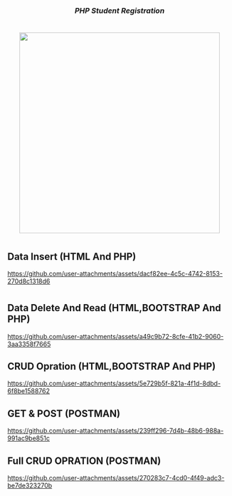 
###
<h1></h1>
<h3 align="center"><i>
  PHP Student Registration
</i></h3>
<h1></h1>
<div align="center">
<img src="https://github.com/user-attachments/assets/d6d4f3f6-ce23-4ebe-98dd-337a1a393ce8" height=450px hspace=20>

</div>

<h1></h1>
<div align="center">
<!-- <a href="">-> Video Link <-</a> -->
</div>
<h1></h1>



## Data Insert (HTML And PHP)
https://github.com/user-attachments/assets/dacf82ee-4c5c-4742-8153-270d8c1318d6

<h1></h1>

## Data Delete And Read (HTML,BOOTSTRAP And PHP)

https://github.com/user-attachments/assets/a49c9b72-8cfe-41b2-9060-3aa3358f7665



## CRUD Opration (HTML,BOOTSTRAP And PHP)



https://github.com/user-attachments/assets/5e729b5f-821a-4f1d-8dbd-6f8be1588762


## GET & POST (POSTMAN)


https://github.com/user-attachments/assets/239ff296-7d4b-48b6-988a-991ac9be851c

## Full CRUD OPRATION (POSTMAN)


https://github.com/user-attachments/assets/270283c7-4cd0-4f49-adc3-be7de323270b

